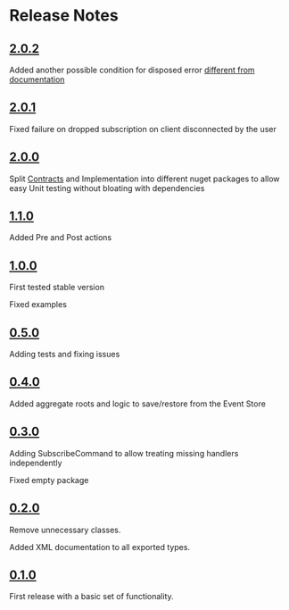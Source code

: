 Release Notes
=============

## [2.0.2](https://github.com/griffo-io/easy-evs/releases/tag/2.0.2)

Added another possible condition for disposed error [different from documentation](https://github.com/EventStore/EventStore-Client-Dotnet/issues/154)

## [2.0.1](https://github.com/griffo-io/easy-evs/releases/tag/2.0.1)

Fixed failure on dropped subscription on client disconnected by the user

## [2.0.0](https://github.com/griffo-io/easy-evs/releases/tag/2.0.0)

Split [Contracts](https://www.nuget.org/packages/EasyEvs.Contracts) and Implementation into different nuget packages to allow easy Unit testing without bloating with dependencies

## [1.1.0](https://github.com/griffo-io/easy-evs/releases/tag/1.1.0)

Added Pre and Post actions


## [1.0.0](https://github.com/griffo-io/easy-evs/releases/tag/1.0.0)

First tested stable version

Fixed examples


## [0.5.0](https://github.com/griffo-io/easy-evs/releases/tag/0.5.0)

Adding tests and fixing issues


## [0.4.0](https://github.com/griffo-io/easy-evs/releases/tag/0.4.0)

Added aggregate roots and logic to save/restore from the Event Store


## [0.3.0](https://github.com/griffo-io/easy-evs/releases/tag/0.3.0)

Adding SubscribeCommand to allow treating missing handlers independently

Fixed empty package


## [0.2.0](https://github.com/griffo-io/easy-evs/releases/tag/0.2.0)

Remove unnecessary classes.

Added XML documentation to all exported types.


## [0.1.0](https://github.com/griffo-io/easy-evs/releases/tag/0.1.0)

First release with a basic set of functionality.
